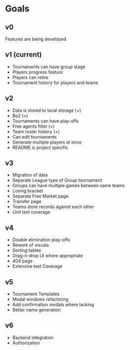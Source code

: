 # Goals

## v0

Features are being developed

## v1 (current)

* Tournaments can have group stage
* Players progress feature
* Players can retire
* Tournament history for players and teams

## v2

* Data is stored to local storage (+)
* Bo2 (+)
* Tournaments can have play-offs
* Free agents filter (+)
* Team roster history (+)
* Can edit tournaments
* Generate multiple players at once
* README is project specific

## v3

* Migration of data
* Separate League type of Group tournament
* Groups can have multiple games between same teams
* Losing bracket
* Separate Free Market page
* Transfer page
* Teams store records against each other
* Unit test coverage

## v4

* Double elimination play-offs
* Rework of visuals
* Sorting tables
* Drag-n-drop UI where appropriate
* 404 page
* Extensive test Coverage

## v5

* Tournament Templates
* Modal windows refactoring
* Add confirmation modals where lacking
* Better name generation

## v6

* Backend integration
* Authorization
